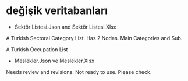 # değişik veritabanları

- Sektör Listesi.Json and Sektör Listesi.Xlsx

A Turkish Sectoral Category List.
Has 2 Nodes. Main Categories and Sub.

A Turkish Occupation List
- Meslekler.Json ve Meslekler.Xlsx


Needs review and revisions. Not ready to use. Please check.
